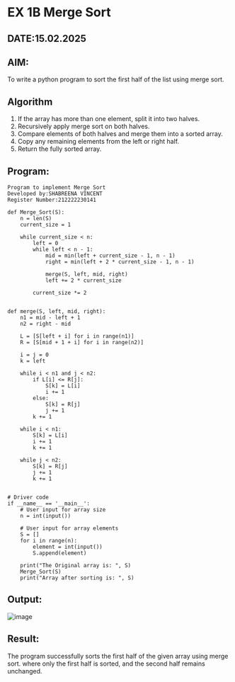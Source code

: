 # EX 1B Merge Sort
## DATE:15.02.2025
## AIM:
To write a python program to sort the first half of the list using merge sort.

## Algorithm
1. If the array has more than one element, split it into two halves.
2. Recursively apply merge sort on both halves.
3. Compare elements of both halves and merge them into a sorted array.
4. Copy any remaining elements from the left or right half.
5. Return the fully sorted array.
   
## Program:
```
Program to implement Merge Sort
Developed by:SHABREENA VINCENT
Register Number:212222230141
```
```
def Merge_Sort(S):
    n = len(S)
    current_size = 1

    while current_size < n:
        left = 0
        while left < n - 1:
            mid = min(left + current_size - 1, n - 1)
            right = min(left + 2 * current_size - 1, n - 1)

            merge(S, left, mid, right)
            left += 2 * current_size

        current_size *= 2


def merge(S, left, mid, right):
    n1 = mid - left + 1
    n2 = right - mid

    L = [S[left + i] for i in range(n1)]
    R = [S[mid + 1 + i] for i in range(n2)]

    i = j = 0
    k = left

    while i < n1 and j < n2:
        if L[i] <= R[j]:
            S[k] = L[i]
            i += 1
        else:
            S[k] = R[j]
            j += 1
        k += 1

    while i < n1:
        S[k] = L[i]
        i += 1
        k += 1

    while j < n2:
        S[k] = R[j]
        j += 1
        k += 1


# Driver code
if __name__ == '__main__':
    # User input for array size
    n = int(input())

    # User input for array elements
    S = []
    for i in range(n):
        element = int(input())
        S.append(element)

    print("The Original array is: ", S)
    Merge_Sort(S)
    print("Array after sorting is: ", S)

```
## Output:
![image](https://github.com/user-attachments/assets/fb2b7027-544f-47cc-9f58-68936dda1a9e)

## Result:
The program successfully sorts the first half of the given array using merge sort. where only the first half is sorted, and the second half remains unchanged.
